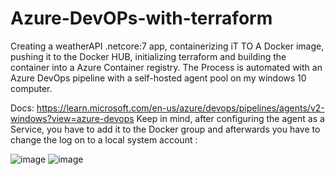 # Azure-DevOPs-with-terraform
 Creating a weatherAPI .netcore:7 app, containerizing iT TO A Docker image, pushing it to the Docker HUB, initializing terraform and building the container into a Azure Container registry.
The Process is automated with an Azure DevOps pipeline with a self-hosted agent pool on my windows 10 computer.

Docs: https://learn.microsoft.com/en-us/azure/devops/pipelines/agents/v2-windows?view=azure-devops
Keep in mind, after  configuring the agent as a Service, you have to add it to the Docker group and afterwards you have to change the log on to a local system account :

![image](https://user-images.githubusercontent.com/63946278/226191232-48915280-7035-4853-8a08-5ca8cc89b244.png)
![image](https://user-images.githubusercontent.com/63946278/226191263-df40440f-90b4-40b4-ad2f-f5764dcbebe2.png)

